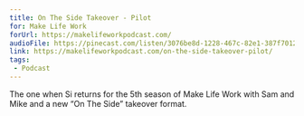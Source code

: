 ```yaml
---
title: On The Side Takeover - Pilot
for: Make Life Work
forUrl: https://makelifeworkpodcast.com/
audioFile: https://pinecast.com/listen/3076be8d-1228-467c-82e1-387f70129bd8.mp3
link: https://makelifeworkpodcast.com/on-the-side-takeover-pilot/
tags:
 - Podcast
---
```


The one when Si returns for the 5th season of Make Life Work with Sam and Mike and a new “On The Side” takeover format.
